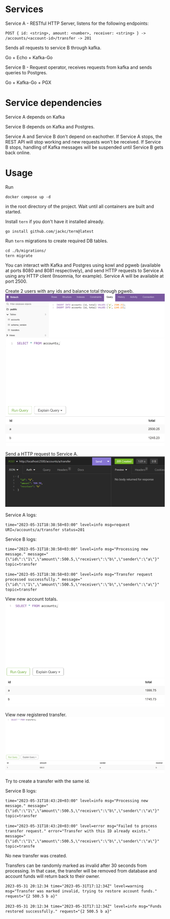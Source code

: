 # Services
Service A - RESTful HTTP Server, listens for the following endpoints:
```
POST { id: <string>, amount: <number>, receiver: <string> } -> /accounts/<account-id>/transfer -> 201
```

Sends all requests to service B through kafka.

Go + Echo + Kafka-Go


Service B - Request operator, receives requests from kafka and sends queries to Postgres.

Go + Kafka-Go + PGX

# Service dependencies
Service A depends on Kafka

Service B depends on Kafka and Postgres.

Service A and Service B don't depend on eachother. If Service A stops, the REST API will stop working and new requests won't be received. If Service B stops, handling of Kafka messages will be suspended until Service B gets back online.

# Usage
Run
```
docker compose up -d
```
in the root directory of the project. Wait until all containers are built and started.


Install `tern` if you don't have it installed already.
```
go install github.com/jackc/tern@latest
```

Run `tern` migrations to create required DB tables.
```
cd ./b/migrations/
tern migrate
```

You can interact with Kafka and Postgres using kowl and pgweb (available at ports 8080 and 8081 respectively), and send HTTP requests to Service A using any HTTP client (Insomnia, for example). Service A will be available at port 2500.

Create 2 users with any ids and balance total through pgweb. 
![create-accounts](/docs/images/create-accounts.png)
![list-accounts](/docs/images/list-accounts.png)

Send a HTTP request to Service A.
![create-transfer](/docs/images/create-transfer.png)

Service A logs:
```
time="2023-05-31T18:38:58+03:00" level=info msg=request URI=/accounts/a/transfer status=201
```

Service B logs:
```
time="2023-05-31T18:38:58+03:00" level=info msg="Processing new message." message="{\"id\":\"1\",\"amount\":500.5,\"receiver\":\"b\",\"sender\":\"a\"}" topic=transfer

time="2023-05-31T18:38:58+03:00" level=info msg="Transfer request processed successfully." message="{\"id\":\"1\",\"amount\":500.5,\"receiver\":\"b\",\"sender\":\"a\"}" topic=transfer
```

View new account totals.
![new-accounts-total](/docs/images/new-accounts-total.png)

View new registered transfer.
![transfer](/docs/images/transfer.png)

Try to create a transfer with the same id.

Service B logs:
```
time="2023-05-31T18:43:28+03:00" level=info msg="Processing new message." message="{\"id\":\"1\",\"amount\":500.5,\"receiver\":\"b\",\"sender\":\"a\"}" topic=transfer

time="2023-05-31T18:43:28+03:00" level=error msg="Failed to process transfer request." error="Transfer with this ID already exists." message="{\"id\":\"1\",\"amount\":500.5,\"receiver\":\"b\",\"sender\":\"a\"}" topic=transfe
```

No new transfer was created.

Transfers can be randomly marked as invalid after 30 seconds from processing. In that case, the transfer will be removed from database and account funds will return back to their owner.

```
2023-05-31 20:12:34 time="2023-05-31T17:12:34Z" level=warning msg="Transfer was marked invalid, trying to restore account funds." request="{2 500.5 b a}"

2023-05-31 20:12:34 time="2023-05-31T17:12:34Z" level=info msg="Funds restored successfully." request="{2 500.5 b a}"
```
